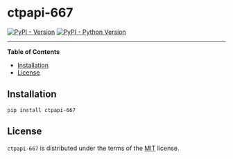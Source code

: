 # ctpapi-667

[![PyPI - Version](https://img.shields.io/pypi/v/ctpapi-667.svg)](https://pypi.org/project/ctpapi-667)
[![PyPI - Python Version](https://img.shields.io/pypi/pyversions/ctpapi-667.svg)](https://pypi.org/project/ctpapi-667)

-----

**Table of Contents**

- [Installation](#installation)
- [License](#license)

## Installation

```console
pip install ctpapi-667
```

## License

`ctpapi-667` is distributed under the terms of the [MIT](https://spdx.org/licenses/MIT.html) license.
